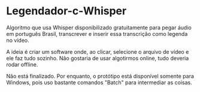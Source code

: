 # Legendador-c-Whisper
 Algoritmo que usa Whisper disponibilizado gratuitamente para pegar áudio em português Brasil, transcrever e inserir essa transcrição como legenda no vídeo.

A ideia é criar um software onde, ao clicar, selecione o arquivo de vídeo e ele faz tudo sozinho. Não gostaria de usar algotirmos online, tudo deveria rodar offline.

Não está finalizado. Por enquanto, o protótipo está disponível somente para Windows, pois uso bastante comandos "Batch" para intermediar as coisas.